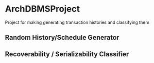 # ArchDBMSProject
Project for making generating transaction histories and classifying them  
## Random History/Schedule Generator  
   
## Recoverability / Serializability Classifier  

